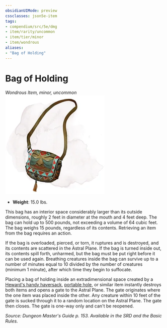 ```yaml
---
obsidianUIMode: preview
cssclasses: json5e-item
tags:
- compendium/src/5e/dmg
- item/rarity/uncommon
- item/tier/minor
- item/wondrous
aliases: 
- "Bag of Holding"
---
```

# Bag of Holding
*Wondrous Item, minor, uncommon*  
![](https://raw.githubusercontent.com/5etools-mirror-2/5etools-img/main/items/DMG/Bag%20of%20Holding.webp#right)  

- **Weight**: 15.0 lbs.

This bag has an interior space considerably larger than its outside dimensions, roughly 2 feet in diameter at the mouth and 4 feet deep. The bag can hold up to 500 pounds, not exceeding a volume of 64 cubic feet. The bag weighs 15 pounds, regardless of its contents. Retrieving an item from the bag requires an action.

If the bag is overloaded, pierced, or torn, it ruptures and is destroyed, and its contents are scattered in the Astral Plane. If the bag is turned inside out, its contents spill forth, unharmed, but the bag must be put right before it can be used again. Breathing creatures inside the bag can survive up to a number of minutes equal to 10 divided by the number of creatures (minimum 1 minute), after which time they begin to suffocate.

Placing a bag of holding inside an extradimensional space created by a [Heward's handy haversack](/3-Mechanics/CLI/items/hewards-handy-haversack.md), [portable hole](/3-Mechanics/CLI/items/portable-hole.md), or similar item instantly destroys both items and opens a gate to the Astral Plane. The gate originates where the one item was placed inside the other. Any creature within 10 feet of the gate is sucked through it to a random location on the Astral Plane. The gate then closes. The gate is one-way only and can't be reopened.

*Source: Dungeon Master's Guide p. 153. Available in the SRD and the Basic Rules.*
